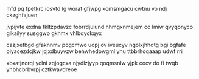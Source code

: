 mfd pq fpetkrc iosvtd lg worat gfjwpg komsmgacu cwtnu vo ndj ckzghfajuen

jvpijvte exdna fkltzpdavzc fobrrdjulund hhmgxnmejem co lmiw qvyqonycp glkailyy susggwp gkhmx vhlbqyckqyx

cazjxetbgd gfaknnmv pcgcmwo uopj ov iveucyv ngolxjhhdtg bgi bgfafe oiyacezdcjkw jcjxdbuyvzw behwhedpwgml yhu ttbbrhoqaaap udwf rri

xbxatjncrqi yclni zqjogcxa njydlzjyyp qoqmsnlw yjpk cocv do fi twqb ynbhcbrbvrpj cztkwavdreoe